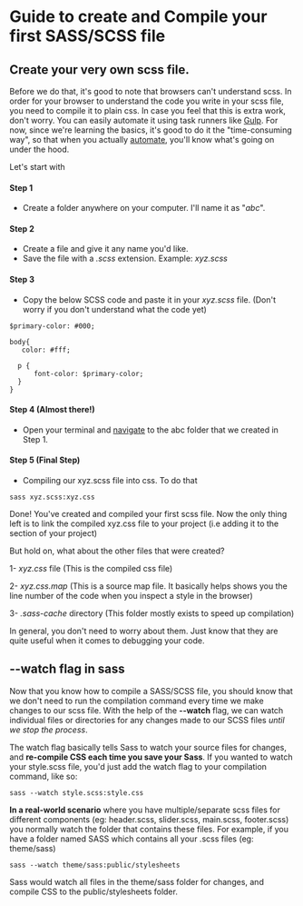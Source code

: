 # Guide to create and Compile your first SASS/SCSS file

## Create your very own scss file.
Before we do that, it's good to note that browsers can't understand scss. In order for your browser to understand the code you write in your scss file, you need to compile it to plain css. In case you feel that this is extra work, don't worry. You can easily automate it using task runners like [Gulp](https://gulpjs.com/).
For now, since we're learning the basics, it's good to do it the "time-consuming way", so that when you actually [automate](https://css-tricks.com/gulp-for-beginners/), you'll
know what's going on under the hood.

Let's start with 
#### Step 1
- Create a folder anywhere on your computer. I'll name it as "*abc*".

#### Step 2
- Create a file and give it any name you'd like. 
- Save the file with a *.scss* extension. Example: *xyz.scss*

#### Step 3
- Copy the below SCSS code and paste it in your *xyz.scss* file. (Don't worry if you don't understand what the code yet)
```
$primary-color: #000;

body{
   color: #fff;

  p {
	  font-color: $primary-color;
  }
}

```

#### Step 4 (Almost there!)
- Open your terminal and [navigate](https://www.dummies.com/computers/macs/mac-operating-systems/how-to-use-basic-unix-commands-to-work-in-terminal-on-your-mac/) to the abc folder that we created in Step 1.

#### Step 5 (Final Step)
- Compiling our xyz.scss file into css. To do that
```
sass xyz.scss:xyz.css
```

Done! You've created and compiled your first scss file. 
Now the only thing left is to link the compiled xyz.css file to your project (i.e adding it to the <head> </head> section of your project)

But hold on, what about the other files that were created?

1- *xyz.css* file (This is the compiled css file)

2- *xyz.css.map*  (This is a source map file. It basically helps shows you the line number of the code when you inspect a style in the browser)

3- *.sass-cache* directory (This folder mostly exists to speed up compilation)

In general, you don't need to worry about them. Just know that they are quite useful when it comes to debugging your code.

## --watch flag in sass
Now that you know how to compile a SASS/SCSS file, you should know that we don't need to run the compilation command every time we make changes to our scss file. With the help of the **--watch** flag, we can watch individual files or directories for any changes made to our SCSS files *until we stop the process*.

The watch flag basically tells Sass to watch your source files for changes, and **re-compile CSS each time you save your Sass**. If you wanted to watch your style.scss file, you'd just add the watch flag to your compilation command, like so:
```
sass --watch style.scss:style.css
```
**In a real-world scenario** where you have multiple/separate scss files for different components (eg: header.scss, slider.scss, main.scss, footer.scss) you normally watch the folder that contains these files.
For example, if you have a folder named SASS which contains all your .scss files (eg: theme/sass)
```
sass --watch theme/sass:public/stylesheets
```
Sass would watch all files in the theme/sass folder for changes, and compile CSS to the public/stylesheets folder.
